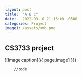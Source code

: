 ```yaml
---
layout: post
title:  "A B C"
date:   2022-03-10 21:13:00 -0500
categories: Project
image1: /assets/nmb.png
---
```

## CS3733 project
![Image caption]({{ page.image1 }})
```
    //code

```

